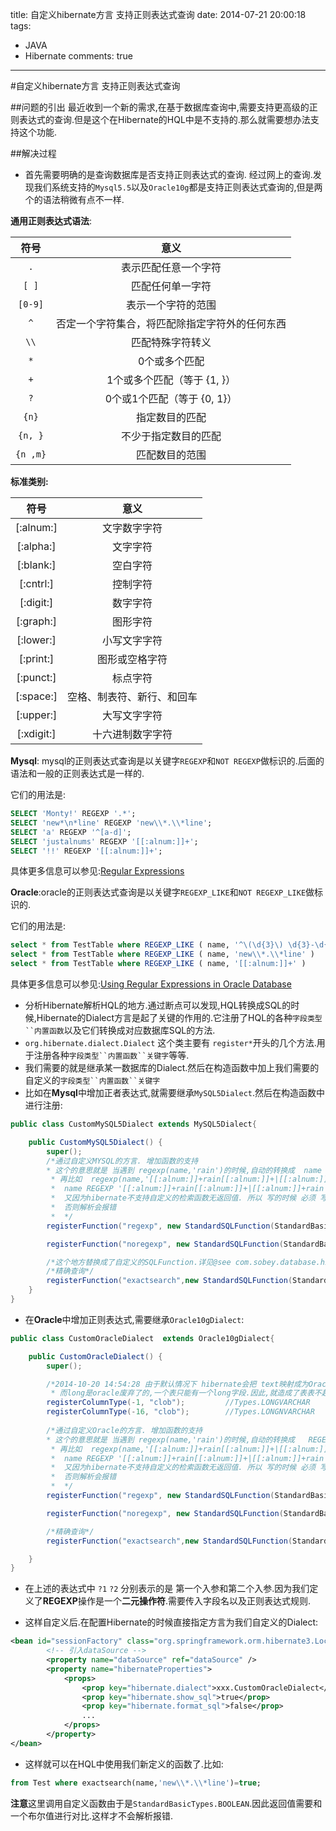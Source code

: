 title: 自定义hibernate方言 支持正则表达式查询
date: 2014-07-21 20:00:18
tags:
- JAVA
- Hibernate
comments: true
---

#自定义hibernate方言 支持正则表达式查询

##问题的引出
最近收到一个新的需求,在基于数据库查询中,需要支持更高级的正则表达式的查询.但是这个在Hibernate的HQL中是不支持的.那么就需要想办法支持这个功能.

##解决过程
* 首先需要明确的是查询数据库是否支持正则表达式的查询. 经过网上的查询.发现我们系统支持的`Mysql5.5`以及`Oracle10g`都是支持正则表达式查询的,但是两个的语法稍微有点不一样.

**通用正则表达式语法**:

|符号|意义|
|:--:|:--:|
| `.` |表示匹配任意一个字符|
|`[ ]`|匹配任何单一字符|
|`[0-9]`|表示一个字符的范围| 
|`^` |否定一个字符集合，将匹配除指定字符外的任何东西|
|`\\`|匹配特殊字符转义|
|`*`|0个或多个匹配|
|`+`|1个或多个匹配（等于 {1, }）|
|`?`|0个或1个匹配（等于 {0, 1}）|
|`{n}`|指定数目的匹配|
|`{n, }`|不少于指定数目的匹配|
|`{n ,m}`|匹配数目的范围|

<!--more-->

**标准类别:**

|符号|意义|
|:--:|:--:|
|[:alnum:]|文字数字字符|
|[:alpha:]|文字字符|
|[:blank:]|空白字符|
|[:cntrl:]|控制字符|
|[:digit:]|数字字符|
|[:graph:]|图形字符|
|[:lower:]|小写文字字符|
|[:print:]|图形或空格字符|
|[:punct:]|标点字符|
|[:space:]|空格、制表符、新行、和回车|
|[:upper:]|大写文字字符|
|[:xdigit:]|十六进制数字字符|

**Mysql**: mysql的正则表达式查询是以关键字`REGEXP`和`NOT REGEXP`做标识的.后面的语法和一般的正则表达式是一样的.

它们的用法是:

```sql
SELECT 'Monty!' REGEXP '.*';
SELECT 'new*\n*line' REGEXP 'new\\*.\\*line';
SELECT 'a' REGEXP '^[a-d]';
SELECT 'justalnums' REGEXP '[[:alnum:]]+';
SELECT '!!' REGEXP '[[:alnum:]]+'; 
```
具体更多信息可以参见:[Regular Expressions](https://dev.mysql.com/doc/refman/5.1/en/regexp.html)

**Oracle**:oracle的正则表达式查询是以关键字`REGEXP_LIKE`和`NOT REGEXP_LIKE`做标识的.

它们的用法是:

```sql
select * from TestTable where REGEXP_LIKE ( name, '^\(\d{3}\) \d{3}-\d{4}$' )
select * from TestTable where REGEXP_LIKE ( name, 'new\\*.\\*line' )
select * from TestTable where REGEXP_LIKE ( name, '[[:alnum:]]+' )
```
具体更多信息可以参见:[Using Regular Expressions in Oracle Database](http://docs.oracle.com/cd/B19306_01/appdev.102/b14251/adfns_regexp.htm)

* 分析Hibernate解析HQL的地方.通过断点可以发现,HQL转换成SQL的时候,Hibernate的Dialect方言是起了关键的作用的.它注册了HQL的各种`字段类型``内置函数`以及它们转换成对应数据库SQL的方法.
* `org.hibernate.dialect.Dialect` 这个类主要有 `register*`开头的几个方法.用于注册各种`字段类型``内置函数``关键字`等等.
* 我们需要的就是继承某一数据库的Dialect.然后在构造函数中加上我们需要的自定义的`字段类型``内置函数``关键字`
* 比如在**Mysql**中增加正者表达式,就需要继承`MySQL5Dialect`.然后在构造函数中进行注册:

```java
public class CustomMySQL5Dialect extends MySQL5Dialect{

    public CustomMySQL5Dialect() {
        super();
        /*通过自定义MYSQL的方言. 增加函数的支持
        * 这个的意思就是 当遇到 regexp(name,'rain')的时候,自动的转换成  name REGEXP 'rain'  这句SQL
         * 再比如  regexp(name,'[[:alnum:]]+rain[[:alnum:]]+|[[:alnum:]]+rain|rain[[:alnum:]]+').就转换成
         *  name REGEXP '[[:alnum:]]+rain[[:alnum:]]+|[[:alnum:]]+rain|rain[[:alnum:]]+' 这句SQL.然后返回是一个布尔值
         *  又因为hibernate不支持自定义的检索函数无返回值. 所以 写的时候 必须 写成 where regexp(name,'rain')=true
         *  否则解析会报错
         *  */
        registerFunction("regexp", new StandardSQLFunction(StandardBasicTypes.BOOLEAN, "?1 REGEXP '?2'"));

        registerFunction("noregexp", new StandardSQLFunction(StandardBasicTypes.BOOLEAN, "?1 NOT REGEXP '?2'"));

        /*这个地方替换成了自定义的SQLFunction.详见@see com.sobey.database.hibernate.CustomExactSearchSQLFunction*/
        /*精确查询*/
        registerFunction("exactsearch",new StandardSQLFunction(StandardBasicTypes.BOOLEAN,"( ?1 REGEXP '?2' AND ?1 NOT REGEXP '[[:alnum:][:punct:]]+?2[[:alnum:][:punct:]]+|[[:alnum:][:punct:]]+?2|?2[[:alnum:][:punct:]]+' )"));
    }
}
```

* 在**Oracle**中增加正则表达式,需要继承`Oracle10gDialect`:

```java
public class CustomOracleDialect  extends Oracle10gDialect{

    public CustomOracleDialect() {
        super();

        /*2014-10-20 14:54:28 由于默认情况下 hibernate会把 text映射成为Oracle中的 long型.而不是text类型.
         * 而long是oracle废弃了的,一个表只能有一个long字段.因此,就造成了表表不起的问题.因此就需要我们手动的映射到clob上 */
        registerColumnType(-1, "clob");         //Types.LONGVARCHAR
        registerColumnType(-16, "clob");        //Types.LONGNVARCHAR
        
        /*通过自定义Oracle的方言. 增加函数的支持
        * 这个的意思就是 当遇到 regexp(name,'rain')的时候,自动的转换成   REGEXP_LIKE (name,'rain')  这句SQL
         * 再比如  regexp(name,'[[:alnum:]]+rain[[:alnum:]]+|[[:alnum:]]+rain|rain[[:alnum:]]+').就转换成
         *  name REGEXP '[[:alnum:]]+rain[[:alnum:]]+|[[:alnum:]]+rain|rain[[:alnum:]]+' 这句SQL.然后返回是一个布尔值
         *  又因为hibernate不支持自定义的检索函数无返回值. 所以 写的时候 必须 写成 where regexp(name,'rain')=true
         *  否则解析会报错
         *  */
        registerFunction("regexp", new StandardSQLFunction(StandardBasicTypes.BOOLEAN, "REGEXP_LIKE(?1,'?2')"));

        registerFunction("noregexp", new StandardSQLFunction(StandardBasicTypes.BOOLEAN, "NOT REGEXP_LIKE(?1,'?2')"));

        /*精确查询*/
        registerFunction("exactsearch",new StandardSQLFunction(StandardBasicTypes.BOOLEAN,"(REGEXP_LIKE(?1,'?2') AND NOT REGEXP_LIKE(?1,'[[:alnum:][:punct:]]+?2[[:alnum:][:punct:]]+|[[:alnum:][:punct:]]+?2|?2[[:alnum:][:punct:]]+'))"));

    }
}
```

* 在上述的表达式中 `?1` `?2` 分别表示的是 第一个入参和第二个入参.因为我们定义了**REGEXP**操作是一个**二元操作符**.需要传入字段名以及正则表达式规则.

* 这样自定义后.在配置Hibernate的时候直接指定方言为我们自定义的Dialect:

```xml
<bean id="sessionFactory" class="org.springframework.orm.hibernate3.LocalSessionFactoryBean">
		<!-- 引入dataSource -->
		<property name="dataSource" ref="dataSource" />
		<property name="hibernateProperties">
			<props>
				<prop key="hibernate.dialect">xxx.CustomOracleDialect</prop>
				<prop key="hibernate.show_sql">true</prop>
				<prop key="hibernate.format_sql">false</prop>
				...
			</props>
		</property>
</bean>
```

* 这样就可以在HQL中使用我们新定义的函数了.比如:

```sql
from Test where exactsearch(name,'new\\*.\\*line')=true;
```
**注意**这里调用自定义函数由于是`StandardBasicTypes.BOOLEAN`.因此返回值需要和一个布尔值进行对比.这样才不会解析报错.


